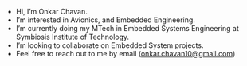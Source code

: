 - Hi, I’m Onkar Chavan.
- I’m interested in Avionics, and Embedded Engineering.
- I’m currently doing my MTech in Embedded Systems Engineering at Symbiosis Institute of Technology.
-  I’m looking to collaborate on Embedded System projects.
- Feel free to reach out to me by email (onkar.chavan10@gmail.com)


<!---
Onkar2506/Onkar2506 is a ✨ special ✨ repository because its `README.md` (this file) appears on your GitHub profile.
You can click the Preview link to take a look at your changes.
--->
